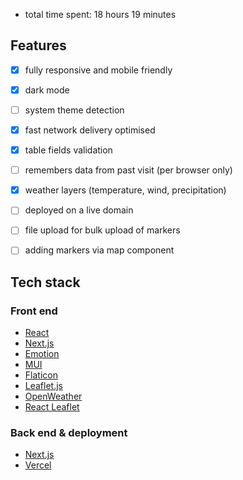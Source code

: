 - total time spent: 18 hours 19 minutes
## Features
- [x] fully responsive and mobile friendly
- [x] dark mode
- [ ] system theme detection
- [x] fast network delivery optimised
- [x] table fields validation
- [ ] remembers data from past visit (per browser only)
- [x] weather layers (temperature, wind, precipitation)
- [ ] deployed on a live domain
- [ ] file upload for bulk upload of markers
- [ ] adding markers via map component


## Tech stack

### Front end
- [React](https://react.dev/)
- [Next.js](https://nextjs.org/)
- [Emotion](https://emotion.sh/)
- [MUI](https://mui.com/)
- [Flaticon](https://www.flaticon.com/)
- [Leaflet.js](https://leafletjs.com/)
- [OpenWeather](https://openweathermap.org/)
- [React Leaflet](https://react-leaflet.js.org/)

### Back end & deployment
- [Next.js](https://nextjs.org/)
- [Vercel](https://vercel.com/)